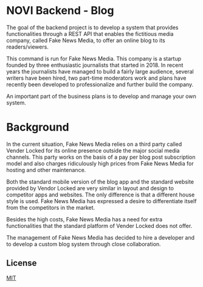# NOVI Backend - Blog

The goal of the backend project is to develop a system that provides functionalities through a REST API that enables the fictitious media company, called Fake News Media, to offer an online blog to its readers/viewers.

This command is run for Fake News Media. This company is a startup founded by three enthusiastic journalists that started in 2018. In recent years the journalists have managed to build a fairly large audience, several writers have been hired, two part-time moderators work and plans have recently been developed to professionalize and further build the company.

An important part of the business plans is to develop and manage your own system.

# Background

In the current situation, Fake News Media relies on a third party called Vender Locked for its online presence outside the major social media channels. This party works on the basis of a pay per blog post subscription model and also charges ridiculously high prices from Fake News Media for hosting and other maintenance.

Both the standard mobile version of the blog app and the standard website provided by Vendor Locked are very similar in layout and design to competitor apps and websites. The only difference is that a different house style is used. Fake News Media has expressed a desire to differentiate itself from the competitors in the market.

Besides the high costs, Fake News Media has a need for extra functionalities that the standard platform of Vender Locked does not offer.

The management of Fake News Media has decided to hire a developer and to develop a custom blog system through close collaboration.

## License
[MIT](https://choosealicense.com/licenses/mit/)